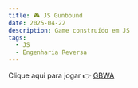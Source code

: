 ```yaml
---
title: 🎮 JS Gunbound
date: 2025-04-22
description: Game construído em JS
tags:
  - JS
  - Engenharia Reversa
---
```


Clique aqui para jogar 👉 [GBWA](/gbwa/index.html)
